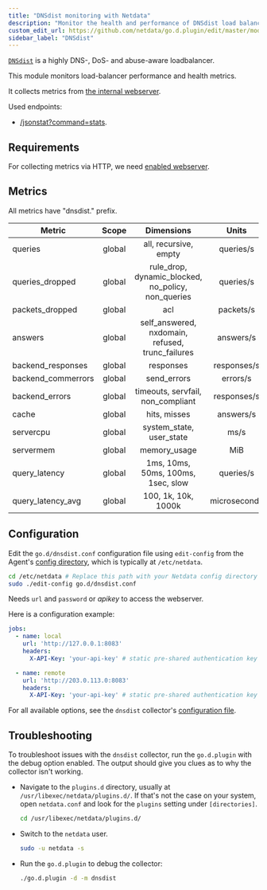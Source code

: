 ```yaml
---
title: "DNSdist monitoring with Netdata"
description: "Monitor the health and performance of DNSdist load balancers with zero configuration, per-second metric granularity, and interactive visualizations."
custom_edit_url: https://github.com/netdata/go.d.plugin/edit/master/modules/dnsdist/README.md
sidebar_label: "DNSdist"
---
```




[`DNSdist`](https://dnsdist.org/) is a highly DNS-, DoS- and abuse-aware loadbalancer.

This module monitors load-balancer performance and health metrics.

It collects metrics from [the internal webserver](https://dnsdist.org/guides/webserver.html).

Used endpoints:

- [/jsonstat?command=stats](https://dnsdist.org/guides/webserver.html#get--jsonstat).

## Requirements

For collecting metrics via HTTP, we need [enabled webserver](https://dnsdist.org/guides/webserver.html).

## Metrics

All metrics have "dnsdist." prefix.

| Metric             | Scope  |                     Dimensions                     |    Units     |
|--------------------|:------:|:--------------------------------------------------:|:------------:|
| queries            | global |               all, recursive, empty                |  queries/s   |
| queries_dropped    | global | rule_drop, dynamic_blocked, no_policy, non_queries |  queries/s   |
| packets_dropped    | global |                        acl                         |  packets/s   |
| answers            | global |  self_answered, nxdomain, refused, trunc_failures  |  answers/s   |
| backend_responses  | global |                     responses                      | responses/s  |
| backend_commerrors | global |                    send_errors                     |   errors/s   |
| backend_errors     | global |         timeouts, servfail, non_compliant          | responses/s  |
| cache              | global |                    hits, misses                    |  answers/s   |
| servercpu          | global |              system_state, user_state              |     ms/s     |
| servermem          | global |                    memory_usage                    |     MiB      |
| query_latency      | global |         1ms, 10ms, 50ms, 100ms, 1sec, slow         |  queries/s   |
| query_latency_avg  | global |                100, 1k, 10k, 1000k                 | microseconds |

## Configuration

Edit the `go.d/dnsdist.conf` configuration file using `edit-config` from the
Agent's [config directory](/docs/configure/nodes), which is typically at `/etc/netdata`.

```bash
cd /etc/netdata # Replace this path with your Netdata config directory
sudo ./edit-config go.d/dnsdist.conf
```

Needs `url` and `password` or _apikey_ to access the webserver.

Here is a configuration example:

```yaml
jobs:
  - name: local
    url: 'http://127.0.0.1:8083'
    headers:
      X-API-Key: 'your-api-key' # static pre-shared authentication key for access to the REST API (api-key).

  - name: remote
    url: 'http://203.0.113.0:8083'
    headers:
      X-API-Key: 'your-api-key' # static pre-shared authentication key for access to the REST API (api-key).
```

For all available options, see the `dnsdist`
collector's [configuration file](https://github.com/netdata/go.d.plugin/blob/master/config/go.d/dnsdist.conf).

## Troubleshooting

To troubleshoot issues with the `dnsdist` collector, run the `go.d.plugin` with the debug option enabled. The output
should give you clues as to why the collector isn't working.

- Navigate to the `plugins.d` directory, usually at `/usr/libexec/netdata/plugins.d/`. If that's not the case on
  your system, open `netdata.conf` and look for the `plugins` setting under `[directories]`.

  ```bash
  cd /usr/libexec/netdata/plugins.d/
  ```

- Switch to the `netdata` user.

  ```bash
  sudo -u netdata -s
  ```

- Run the `go.d.plugin` to debug the collector:

  ```bash
  ./go.d.plugin -d -m dnsdist
  ```

